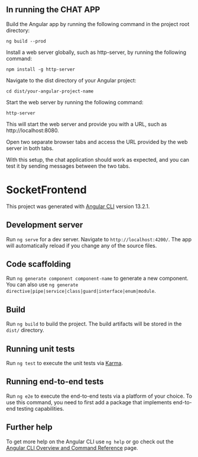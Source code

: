 ## In running the CHAT APP

Build the Angular app by running the following command in the project root directory:

`ng build --prod`

Install a web server globally, such as http-server, by running the following command:


`npm install -g http-server`

Navigate to the dist directory of your Angular project:

`cd dist/your-angular-project-name`

Start the web server by running the following command:


`http-server`

This will start the web server and provide you with a URL, such as http://localhost:8080.

Open two separate browser tabs and access the URL provided by the web server in both tabs.

With this setup, the chat application should work as expected, and you can test it by sending messages between the two tabs.

# SocketFrontend

This project was generated with [Angular CLI](https://github.com/angular/angular-cli) version 13.2.1.

## Development server

Run `ng serve` for a dev server. Navigate to `http://localhost:4200/`. The app will automatically reload if you change any of the source files.

## Code scaffolding

Run `ng generate component component-name` to generate a new component. You can also use `ng generate directive|pipe|service|class|guard|interface|enum|module`.

## Build

Run `ng build` to build the project. The build artifacts will be stored in the `dist/` directory.

## Running unit tests

Run `ng test` to execute the unit tests via [Karma](https://karma-runner.github.io).

## Running end-to-end tests

Run `ng e2e` to execute the end-to-end tests via a platform of your choice. To use this command, you need to first add a package that implements end-to-end testing capabilities.

## Further help

To get more help on the Angular CLI use `ng help` or go check out the [Angular CLI Overview and Command Reference](https://angular.io/cli) page.

